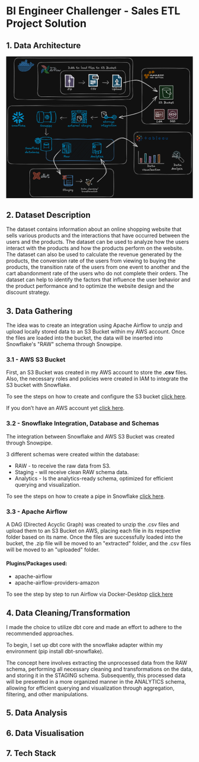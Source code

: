 # BI Engineer Challenger - Sales ETL Project Solution

## 1. Data Architecture

![data_architecture](/images/data_architecture.png)


## 2. Dataset Description

The dataset contains information about an online shopping website that sells various products and the interactions that have occurred between the users and the products. The dataset can be used to analyze how the users interact with the products and how the products perform on the website. The dataset can also be used to calculate the revenue generated by the products, the conversion rate of the users from viewing to buying the products, the transition rate of the users from one event to another and the cart abandonment rate of the users who do not complete their orders. The dataset can help to identify the factors that influence the user behavior and the product performance and to optimize the website design and the discount strategy.

## 3. Data Gathering

The idea was to create an integration using Apache Airflow to unzip and upload locally stored data to an S3 Bucket within my AWS account. Once the files are loaded into the bucket, the data will be inserted into Snowflake's "RAW" schema through Snowpipe.

### 3.1 - AWS S3 Bucket

First, an S3 Bucket was created in my AWS account to store the **.csv** files. Also, the necessary roles and policies were created in IAM to integrate the S3 bucket with Snowflake. 

To see the steps on how to create and configure the S3 bucket [click here](https://github.com/edonizeti/integration_S3_bucket_and_snowpipe). 

If you don’t have an AWS account yet [click here](https://github.com/data-talks-sydney/create-AWS-free-account).


### 3.2 - Snowflake Integration, Database and Schemas

The integration between Snowflake and AWS S3 Bucket was created through Snowpipe.

3 different schemas were created within the database:

- RAW - to receive the raw data from S3.
- Staging - will receive clean RAW schema data.
- Analytics - Is the analytics-ready schema, optimized for efficient querying and visualization.

To see the steps on how to create a pipe in Snowflake [click here](https://github.com/edonizeti/integration_S3_bucket_and_snowpipe). 

### 3.3 - Apache Airflow

A DAG (Directed Acyclic Graph) was created to unzip the .csv files and upload them to an S3 Bucket on AWS, placing each file in its respective folder based on its name. Once the files are successfully loaded into the bucket, the .zip file will be moved to an "extracted" folder, and the .csv files will be moved to an "uploaded" folder.

#### Plugins/Packages used:
- apache-airflow
- apache-airflow-providers-amazon

To see the step by step to run Airflow via Docker-Desktop [click here](https://github.com/edonizeti/apache_airflow_using_docker_desktop/blob/main/README.md)

## 4. Data Cleaning/Transformation

I made the choice to utilize dbt core and made an effort to adhere to the recommended approaches.

To begin, I set up dbt core with the snowflake adapter within my environment (pip install dbt-snowflake).

The concept here involves extracting the unprocessed data from the RAW schema, performing all necessary cleaning and transformations on the data, and storing it in the STAGING schema. Subsequently, this processed data will be presented in a more organized manner in the ANALYTICS schema, allowing for efficient querying and visualization through aggregation, filtering, and other manipulations.

## 5. Data Analysis

## 6. Data Visualisation

## 7. Tech Stack